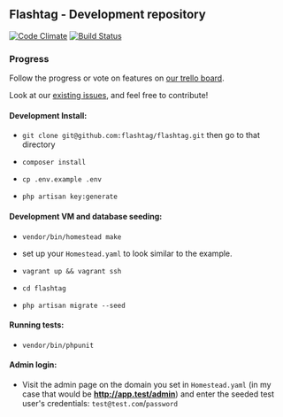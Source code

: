 ## Flashtag - Development repository

 [![Code Climate](https://codeclimate.com/github/flashtag/flashtag/badges/gpa.svg)](https://codeclimate.com/github/flashtag/flashtag)
 [![Build Status](https://travis-ci.org/flashtag/flashtag.svg?branch=master)](https://travis-ci.org/flashtag/flashtag)

### Progress 

Follow the progress or vote on features on [our trello board](https://trello.com/b/KWzDShYs/flashtag).

Look at our [existing issues](https://github.com/flashtag/flashtag/issues), and feel free to contribute!

#### Development Install:

 - `git clone git@github.com:flashtag/flashtag.git` then go to that directory
 
 - `composer install`
 
 - `cp .env.example .env`
 
 - `php artisan key:generate`
 
#### Development VM and database seeding:

 - `vendor/bin/homestead make`

 - set up your `Homestead.yaml` to look similar to the example.

 - `vagrant up && vagrant ssh`
 
 - `cd flashtag`

 - `php artisan migrate --seed`
 
#### Running tests:

 - `vendor/bin/phpunit`

#### Admin login:
 
 - Visit the admin page on the domain you set in `Homestead.yaml` (in my case that would be **http://app.test/admin**) and enter the seeded test user's credentials: `test@test.com`/`password`

